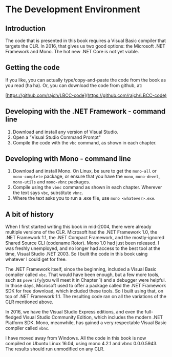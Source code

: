 # The Development Environment

## Introduction

The code that is presented in this book requires a Visual Basic compiler that targets the CLR. In 2016, that gives us two good options: the Microsoft .NET Framework and Mono. The hot new .NET Core is not yet viable.

## Getting the code

If you like, you can actually type/copy-and-paste the code from the book as you read \(ha ha\). Or, you can download the code from github, at:

[https://github.com/rajch/LBCC-code](https://github.com/rajch/LBCC-code)

## Developing with the .NET Framework - command line

1. Download and install any version of Visual Studio.
2. Open a "Visual Studio Command Prompt"
3. Compile the code with the `vbc` command, as shown in each chapter.

## Developing with Mono - command line

1. Download and install Mono. On Linux, be sure to get the `mono-all` or `mono-complete` package, or ensure that you have the `mono`, `mono-devel`, `mono-utils` and `mono-vbnc` packages.
2. Compile using the `vbnc` command as shown in each chapter. Wherever the text says `vbc`, substitute `vbnc`.
3. Where the text asks you to run a .exe file, use `mono <whatever>.exe`.

## A bit of history

When I first started writing this book in mid-2004, there were already multiple versions of the CLR. Microsoft had the .NET Framework 1.0, the .NET Framework 1.1, the .NET Compact Framework, and the mostly-ignored Shared Source CLI \(codename Rotor\). Mono 1.0 had just been released. I was freshly unemployed, and no longer had access to the best tool at the time, Visual Studio .NET 2003. So I built the code in this book using whatever I could get for free.

The .NET Framework itself, since the beginning, included a Visual Basic compiler called `vbc`. That would have been enough, but a few more tools, such as `peverify`\(you will meet it in Chapter 1\) and a debugger were helpful. In those days, Microsoft used to offer a package called the .NET Framework SDK for free download, which included these tools. So I built using that, on top of .NET Framework 1.1. The resulting code ran on all the variations of the CLR mentioned above.

In 2016, we have the Visual Studio Express editions, and even the full-fledged Visual Studio Community Edition, which includes the modern .NET Platform SDK. Mono, meanwhile, has gained a very respectable Visual Basic compiler called `vbnc`.

I have moved away from Windows. All the code in this book is now compiled on Ubuntu Linux 16.04, using mono 4.2.1 and vbnc 0.0.0.5943. The results should run unmodified on any CLR.
